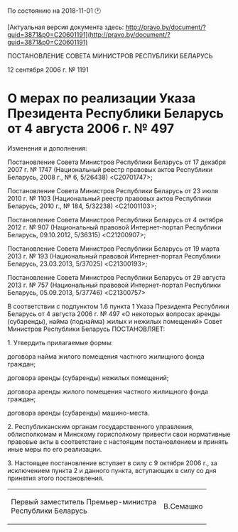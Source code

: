По состоянию на 2018-11-01 &#x1F550;

[Актуальная версия документа здесь: http://pravo.by/document/?guid=3871&p0=C20601191](http://pravo.by/document/?guid=3871&p0=C20601191)

<p>ПОСТАНОВЛЕНИЕ СОВЕТА МИНИСТРОВ РЕСПУБЛИКИ БЕЛАРУСЬ</p>
<p>12 сентября 2006 г. № 1191</p>
<h1>О мерах по реализации Указа Президента Республики Беларусь от 4 августа 2006 г. № 497</h1>
<p>Изменения и дополнения:</p>
<p>Постановление Совета Министров Республики Беларусь от 17 декабря 2007 г. № 1747 (Национальный реестр правовых актов Республики Беларусь, 2008 г., № 6, 5/26438) &lt;C20701747&gt;;</p>
<p>Постановление Совета Министров Республики Беларусь от 23 июля 2010 г. № 1103 (Национальный реестр правовых актов Республики Беларусь, 2010 г., № 184, 5/32238) &lt;C21001103&gt;;</p>
<p>Постановление Совета Министров Республики Беларусь от 4 октября 2012 г. № 907 (Национальный правовой Интернет-портал Республики Беларусь, 09.10.2012, 5/36315) &lt;C21200907&gt;;</p>
<p>Постановление Совета Министров Республики Беларусь от 19 марта 2013 г. № 193 (Национальный правовой Интернет-портал Республики Беларусь, 23.03.2013, 5/37025) &lt;C21300193&gt;;</p>
<p>Постановление Совета Министров Республики Беларусь от 29 августа 2013 г. № 757 (Национальный правовой Интернет-портал Республики Беларусь, 05.09.2013, 5/37746) &lt;C21300757&gt;</p>
<p></p>
<p>В соответствии с подпунктом 1.6 пункта 1 Указа Президента Республики Беларусь от 4 августа 2006 г. № 497 «О некоторых вопросах аренды (субаренды), найма (поднайма) жилых и нежилых помещений» Совет Министров Республики Беларусь ПОСТАНОВЛЯЕТ:</p>
<p>1. Утвердить прилагаемые формы:</p>
<p>договора найма жилого помещения частного жилищного фонда граждан;</p>
<p>договора аренды (субаренды) нежилых помещений;</p>
<p>договора аренды жилого помещения частного жилищного фонда граждан;</p>
<p>договора аренды (субаренды) машино-места.</p>
<p>2. Республиканским органам государственного управления, облисполкомам и Минскому горисполкому привести свои нормативные правовые акты в соответствие с настоящим постановлением и принять иные меры по его реализации.</p>
<p>3. Настоящее постановление вступает в силу с 9 октября 2006 г., за исключением пункта 2 и данного пункта, вступающих в силу со дня принятия этого постановления.</p>
<p></p>
<table><tr>
<td><p>Первый заместитель Премьер-министра<br>Республики Беларусь</p></td>
<td><p>В.Семашко</p></td>
</tr></table>
<p></p>